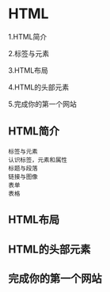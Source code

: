 # HTML

1.HTML简介

2.标签与元素

3.HTML布局

4.HTML的头部元素

5.完成你的第一个网站


## HTML简介

    标签与元素
    认识标签，元素和属性
    标题与段落
    链接与图像
    表单
    表格

## HTML布局

## HTML的头部元素

## 完成你的第一个网站